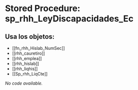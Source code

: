 # Stored Procedure: sp_rhh_LeyDiscapacidades_Ec

## Usa los objetos:
- [[fn_rhh_Hislab_NumSec]]
- [[rhh_cauretiro]]
- [[rhh_emplea]]
- [[rhh_hislab]]
- [[rhh_liqhis]]
- [[Sp_rhh_LiqCte]]

*No code available.*
